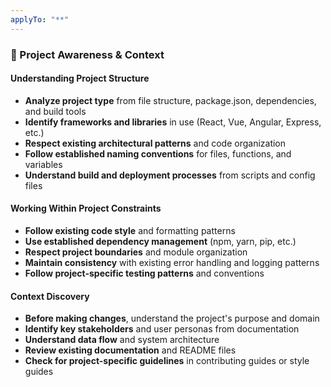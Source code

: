 ```yaml
---
applyTo: "**"
---
```


### 🔄 Project Awareness & Context

#### Understanding Project Structure
- **Analyze project type** from file structure, package.json, dependencies, and build tools
- **Identify frameworks and libraries** in use (React, Vue, Angular, Express, etc.)
- **Respect existing architectural patterns** and code organization
- **Follow established naming conventions** for files, functions, and variables
- **Understand build and deployment processes** from scripts and config files

#### Working Within Project Constraints
- **Follow existing code style** and formatting patterns
- **Use established dependency management** (npm, yarn, pip, etc.)
- **Respect project boundaries** and module organization
- **Maintain consistency** with existing error handling and logging patterns
- **Follow project-specific testing patterns** and conventions

#### Context Discovery
- **Before making changes**, understand the project's purpose and domain
- **Identify key stakeholders** and user personas from documentation
- **Understand data flow** and system architecture
- **Review existing documentation** and README files
- **Check for project-specific guidelines** in contributing guides or style guides
